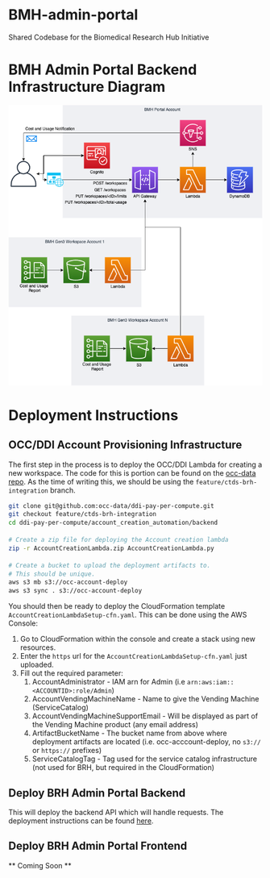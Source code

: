 # BMH-admin-portal
Shared Codebase for the Biomedical Research Hub Initiative

# BMH Admin Portal Backend Infrastructure Diagram
![BMH Admin Portal Backend Infrastructure Diagram](bmh_admin_portal_backend/images/bmh-backend-infra.png?raw=true "BMH Backend Infrastructure")

# Deployment Instructions

## OCC/DDI Account Provisioning Infrastructure
The first step in the process is to deploy the OCC/DDI Lambda for creating a new workspace. The code for this is portion can be found on the [occ-data repo](https://github.com/occ-data/ddi-pay-per-compute/tree/main/account_creation_automation/backend). As the time of writing this, we should be using the `feature/ctds-brh-integration` branch.

```bash
git clone git@github.com:occ-data/ddi-pay-per-compute.git
git checkout feature/ctds-brh-integration
cd ddi-pay-per-compute/account_creation_automation/backend

# Create a zip file for deploying the Account creation lambda
zip -r AccountCreationLambda.zip AccountCreationLambda.py

# Create a bucket to upload the deployment artifacts to.
# This should be unique.
aws s3 mb s3://occ-account-deploy
aws s3 sync . s3://occ-account-deploy
```

You should then be ready to deploy the CloudFormation template `AccountCreationLambdaSetup-cfn.yaml`. This can be done using the AWS Console:
1. Go to CloudFormation within the console and create a stack using new resources.
2. Enter the `https` url for the `AccountCreationLambdaSetup-cfn.yaml` just uploaded.
3. Fill out the required parameter:
   1.  AccountAdministrator - IAM arn for Admin (i.e `arn:aws:iam::<ACCOUNTID>:role/Admin`)
   2.  AccountVendingMachineName - Name to give the Vending Machine (ServiceCatalog)
   3.  AccountVendingMachineSupportEmail - Will be displayed as part of the Vending Machine product (any email address)
   4.  ArtifactBucketName - The bucket name from above where deployment artifacts are located (i.e. occ-acccount-deploy, no `s3://` or `https://` prefixes)
   5.  ServiceCatalogTag - Tag used for the service catalog infrastructure (not used for BRH, but required in the CloudFormation)

## Deploy BRH Admin Portal Backend
This will deploy the backend API which will handle requests. The deployment instructions can be found [here](bmh_admin_portal_backend/README.md).

## Deploy BRH Admin Portal Frontend
** Coming Soon **
